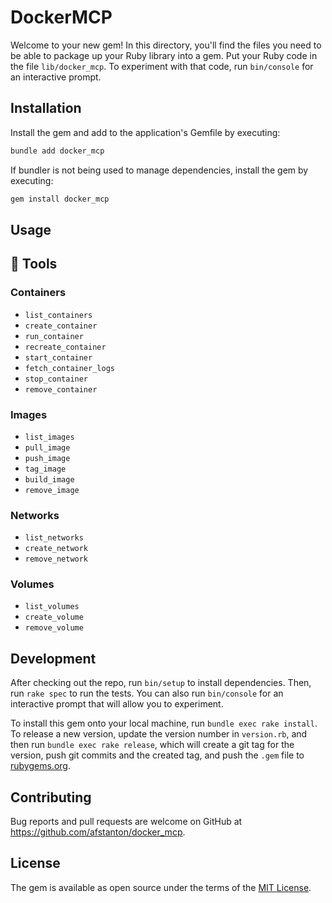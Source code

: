 # DockerMCP

Welcome to your new gem! In this directory, you'll find the files you need to be able to package up your Ruby library into a gem. Put your Ruby code in the file `lib/docker_mcp`. To experiment with that code, run `bin/console` for an interactive prompt.

## Installation

Install the gem and add to the application's Gemfile by executing:

```bash
bundle add docker_mcp
```

If bundler is not being used to manage dependencies, install the gem by executing:

```bash
gem install docker_mcp
```

## Usage

## 🔨 Tools

### Containers

- `list_containers`
- `create_container`
- `run_container`
- `recreate_container`
- `start_container`
- `fetch_container_logs`
- `stop_container`
- `remove_container`

### Images

- `list_images`
- `pull_image`
- `push_image`
- `tag_image`
- `build_image`
- `remove_image`

### Networks

- `list_networks`
- `create_network`
- `remove_network`

### Volumes

- `list_volumes`
- `create_volume`
- `remove_volume`

## Development

After checking out the repo, run `bin/setup` to install dependencies. Then, run `rake spec` to run the tests. You can also run `bin/console` for an interactive prompt that will allow you to experiment.

To install this gem onto your local machine, run `bundle exec rake install`. To release a new version, update the version number in `version.rb`, and then run `bundle exec rake release`, which will create a git tag for the version, push git commits and the created tag, and push the `.gem` file to [rubygems.org](https://rubygems.org).

## Contributing

Bug reports and pull requests are welcome on GitHub at https://github.com/afstanton/docker_mcp.

## License

The gem is available as open source under the terms of the [MIT License](https://opensource.org/licenses/MIT).
